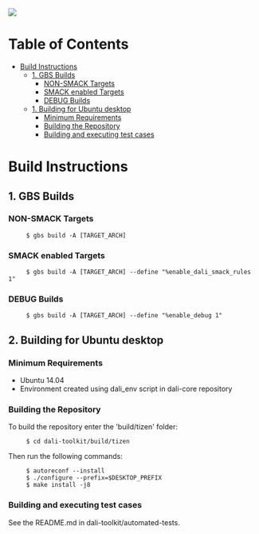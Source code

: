 <img src="https://dalihub.github.io/images/DaliLogo320x200.png">

# Table of Contents

   * [Build Instructions](#build-instructions)
      * [1. GBS Builds](#1-gbs-builds)
         * [NON-SMACK Targets](#non-smack-targets)
         * [SMACK enabled Targets](#smack-enabled-targets)
         * [DEBUG Builds](#debug-builds)
      * [1. Building for Ubuntu desktop](#1-building-for-ubuntu-desktop)
         * [Minimum Requirements](#minimum-requirements)
         * [Building the Repository](#building-the-repository)
         * [Building and executing test cases](#building-and-executing-test-cases)

# Build Instructions

## 1. GBS Builds

### NON-SMACK Targets

         $ gbs build -A [TARGET_ARCH]

### SMACK enabled Targets

         $ gbs build -A [TARGET_ARCH] --define "%enable_dali_smack_rules 1"

### DEBUG Builds

         $ gbs build -A [TARGET_ARCH] --define "%enable_debug 1"

## 2. Building for Ubuntu desktop

### Minimum Requirements

 - Ubuntu 14.04
 - Environment created using dali_env script in dali-core repository

### Building the Repository

To build the repository enter the 'build/tizen' folder:

         $ cd dali-toolkit/build/tizen

Then run the following commands:

         $ autoreconf --install
         $ ./configure --prefix=$DESKTOP_PREFIX
         $ make install -j8

### Building and executing test cases

See the README.md in dali-toolkit/automated-tests.

